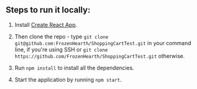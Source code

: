 
## Steps to run it locally:

1. Install [Create React App](https://github.com/facebook/create-react-app).

2. Then clone the repo - type `git clone git@github.com:FrozenHearth/ShoppingCartTest.git` in your command line, if you're using SSH or `git clone https://github.com/FrozenHearth/ShoppingCartTest.git` otherwise.

3. Run `npm install` to install all the dependencies.

4. Start the application by running `npm start`.


